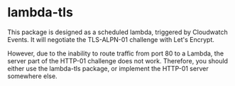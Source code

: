 # lambda-tls

This package is designed as a scheduled lambda, triggered by Cloudwatch Events.
It will negotiate the TLS-ALPN-01 challenge with Let's Encrypt.

However, due to the inability to route traffic from port 80 to a Lambda, the
server part of the HTTP-01 challenge does not work. Therefore, you should either
use the lambda-tls package, or implement the HTTP-01 server somewhere else.
